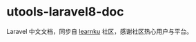 # utools-laravel8-doc
Laravel 中文文档，同步自 [learnku](https://learnku.com/docs/laravel/8.x) 社区，感谢社区热心用户与平台。

